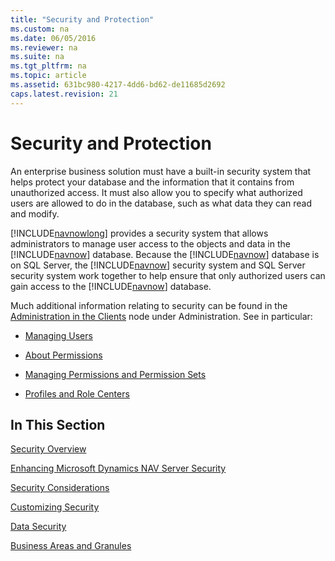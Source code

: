 ```yaml
---
title: "Security and Protection"
ms.custom: na
ms.date: 06/05/2016
ms.reviewer: na
ms.suite: na
ms.tgt_pltfrm: na
ms.topic: article
ms.assetid: 631bc980-4217-4dd6-bd62-de11685d2692
caps.latest.revision: 21
---
```

# Security and Protection
An enterprise business solution must have a built\-in security system that helps protect your database and the information that it contains from unauthorized access. It must also allow you to specify what authorized users are allowed to do in the database, such as what data they can read and modify.  
  
 [!INCLUDE[navnowlong](includes/navnowlong_md.md)] provides a security system that allows administrators to manage user access to the objects and data in the [!INCLUDE[navnow](includes/navnow_md.md)] database. Because the [!INCLUDE[navnow](includes/navnow_md.md)] database is on SQL Server, the [!INCLUDE[navnow](includes/navnow_md.md)] security system and SQL Server security system work together to help ensure that only authorized users can gain access to the [!INCLUDE[navnow](includes/navnow_md.md)] database.  
  
 Much additional information relating to security can be found in the [Administration in the Clients](../Topic/Administration%20in%20the%20Clients.md) node under Administration. See in particular:  
  
-   [Managing Users](Managing-Users.md)  
  
-   [About Permissions](About-Permissions.md)  
  
-   [Managing Permissions and Permission Sets](Managing-Permissions-and-Permission-Sets.md)  
  
-   [Profiles and Role Centers](../Topic/Profiles%20and%20Role%20Centers.md)  
  
## In This Section  
 [Security Overview](Security-Overview.md)  
  
 [Enhancing Microsoft Dynamics NAV Server Security](Enhancing-Microsoft-Dynamics-NAV-Server-Security.md)  
  
 [Security Considerations](Security-Considerations.md)  
  
 [Customizing Security](Customizing-Security.md)  
  
 [Data Security](Data-Security.md)  
  
 [Business Areas and Granules](Business-Areas-and-Granules.md)